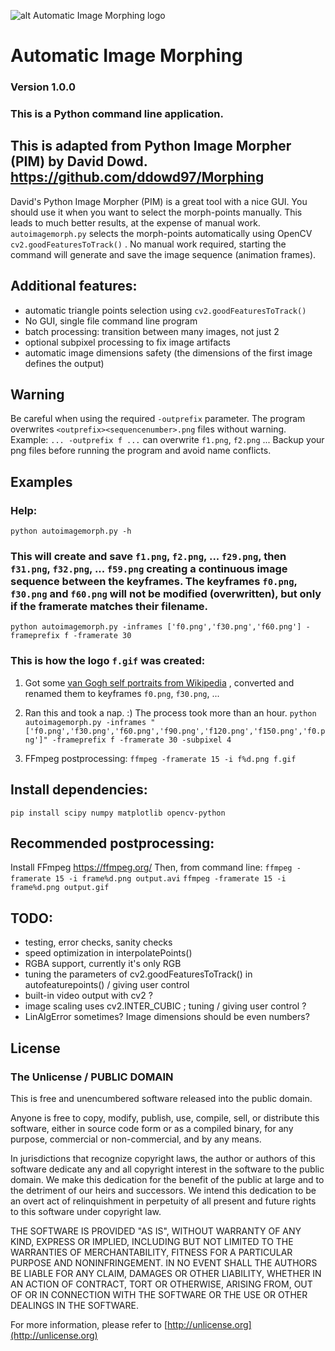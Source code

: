 
![alt Automatic Image Morphing logo](f.gif)

# Automatic Image Morphing

### Version 1.0.0
### This is a Python command line application.

## This is adapted from Python Image Morpher (PIM) by David Dowd. https://github.com/ddowd97/Morphing
David's Python Image Morpher (PIM) is a great tool with a nice GUI. You should use it when you want to select the morph-points manually. This leads to much better results, at the expense of manual work.
```autoimagemorph.py``` selects the morph-points automatically using OpenCV ```cv2.goodFeaturesToTrack()``` . No manual work required, starting the command will generate and save the image sequence (animation frames).

## Additional features:
- automatic triangle points selection using ```cv2.goodFeaturesToTrack()```
- No GUI, single file command line program
- batch processing: transition between many images, not just 2
- optional subpixel processing to fix image artifacts
- automatic image dimensions safety (the dimensions of the first image defines the output)

## Warning
Be careful when using the required ```-outprefix``` parameter.  The program overwrites ```<outprefix><sequencenumber>.png``` files without warning. Example: ```... -outprefix f ...``` can overwrite ```f1.png```, ```f2.png``` ... Backup your png files before running the program and avoid name conflicts.

## Examples
### Help:
```python autoimagemorph.py -h```

### This will create and save ```f1.png```, ```f2.png```, ... ```f29.png```, then ```f31.png```, ```f32.png```, ... ```f59.png``` creating a continuous image sequence between the keyframes. The keyframes ```f0.png```, ```f30.png``` and ```f60.png``` will not be modified (overwritten), but only if the framerate matches their filename.
```python autoimagemorph.py -inframes ['f0.png','f30.png','f60.png'] -frameprefix f -framerate 30```

### This is how the logo ```f.gif``` was created:

1. Got some [van Gogh self portraits from Wikipedia](https://en.wikipedia.org/wiki/Vincent_van_Gogh) , converted and renamed them to keyframes ```f0.png```, ```f30.png```, ...

2. Ran this and took a nap. :)  The process took more than an hour.
```python autoimagemorph.py -inframes "['f0.png','f30.png','f60.png','f90.png','f120.png','f150.png','f0.png']" -frameprefix f -framerate 30 -subpixel 4```

3. FFmpeg postprocessing:
```ffmpeg -framerate 15 -i f%d.png f.gif```

## Install dependencies:
```pip install scipy numpy matplotlib opencv-python```

## Recommended postprocessing:
Install FFmpeg https://ffmpeg.org/
Then, from command line:
```ffmpeg -framerate 15 -i frame%d.png output.avi```
```ffmpeg -framerate 15 -i frame%d.png output.gif```

## TODO:
- testing, error checks, sanity checks
- speed optimization in interpolatePoints()
- RGBA support, currently it's only RGB
- tuning the parameters of cv2.goodFeaturesToTrack() in autofeaturepoints() / giving user control
- built-in video output with cv2 ?
- image scaling uses cv2.INTER_CUBIC ; tuning / giving user control ?
- LinAlgError sometimes? Image dimensions should be even numbers?

## License
### The Unlicense / PUBLIC DOMAIN

This is free and unencumbered software released into the public domain.

Anyone is free to copy, modify, publish, use, compile, sell, or
distribute this software, either in source code form or as a compiled
binary, for any purpose, commercial or non-commercial, and by any
means.

In jurisdictions that recognize copyright laws, the author or authors
of this software dedicate any and all copyright interest in the
software to the public domain. We make this dedication for the benefit
of the public at large and to the detriment of our heirs and
successors. We intend this dedication to be an overt act of
relinquishment in perpetuity of all present and future rights to this
software under copyright law.

THE SOFTWARE IS PROVIDED "AS IS", WITHOUT WARRANTY OF ANY KIND,
EXPRESS OR IMPLIED, INCLUDING BUT NOT LIMITED TO THE WARRANTIES OF
MERCHANTABILITY, FITNESS FOR A PARTICULAR PURPOSE AND NONINFRINGEMENT.
IN NO EVENT SHALL THE AUTHORS BE LIABLE FOR ANY CLAIM, DAMAGES OR
OTHER LIABILITY, WHETHER IN AN ACTION OF CONTRACT, TORT OR OTHERWISE,
ARISING FROM, OUT OF OR IN CONNECTION WITH THE SOFTWARE OR THE USE OR
OTHER DEALINGS IN THE SOFTWARE.

For more information, please refer to [http://unlicense.org](http://unlicense.org)
